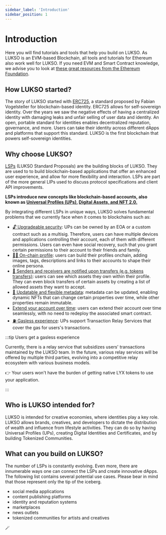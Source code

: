 ```yaml
---
sidebar_label: 'Introduction'
sidebar_position: 1
---
```


# Introduction

Here you will find tutorials and tools that help you build on LUKSO. As LUKSO is an EVM-based Blockchain, all tools and tutorials for Ethereum also work well for LUKSO. If you need EVM and Smart Contract knowledge, we advise you to look at [these great resources from the Ethereum Foundation](https://ethereum.org/en/developers/learning-tools/).

## How LUKSO started?

The story of LUKSO started with [ERC725](../standards/lsp-background/erc725.md), a standard proposed by Fabian Vogelsteller for blockchain-based identity. ERC725 allows for self-sovereign identity. Over the years we saw the negative effects of having a centralized identity with damaging leaks and unfair selling of user data and identity. An open, portable standard for identities enables decentralized reputation, governance, and more. Users can take their identity across different dApps and platforms that support this standard.
LUKSO is the first blockchain that powers self-sovereign identities.

## Why choose LUKSO?

[LSPs](/standards/introduction.md) (LUKSO Standard Proposals) are the building blocks of LUKSO. They are used to to build blockchain-based applications that offer an enhanced user experience, and allow for more flexibility and interaction. LSPs are part of the more general LIPs used to discuss protocol specifications and client API improvements.

**LSPs introduce new concepts like blockchain-based accounts, also known as [Universal Profiles (UPs)](../standards/universal-profile/introduction.md), [Digital Assets, and NFT 2.0.](../standards/tokens/introduction.md)**

By integrating different LSPs in unique ways, LUKSO solves fundamental problems that we currently face when it comes to blockchains such as:

- [🔓 Upgradeable security](../standards/universal-profile/lsp6-key-manager): UPs can be owned by an EOA or a custom contract such as a multisig. Therefore, users can have multiple devices and applications controlling their account, each of them with different permissions. Users can even have social recovery, such that you grant certain permissions to their account to their friends and family.
- [👩‍🎤 On-chain profile](../standards/universal-profile/lsp3-profile-metadata.md): users can build their profiles onchain, adding images, tags, descriptions and links to their accounts to shape their online persona.
- [📢 Senders and receivers are notified upon transfers (e.g. tokens transfers)](../standards/tokens/LSP7-Digital-Asset.md): users can see which assets they own within their profile. They can even block transfers of certain assets by creating a list of allowed assets they want to accept.
- [📝 Updatable and flexible metadata](../standards/generic-standards/lsp2-json-schema.md): metadata can be updated, enabling dynamic NFTs that can change certain properties over time, while other properties remain immutable.
- [Extend your account over time](../standards/generic-standards/lsp17-contract-extension.md): users can extend their account over time seamlessly, with no need to redeploy the associated smart contract.
- [⛽️ Gasless experience](./concepts.md#transaction-relay-service): UPs support Transaction Relay Services that cover the gas for users's transactions.

:::tip Users get a gasless experience

Currently, there is a relay service that subsidizes users' transactions maintained by the LUKSO team. In the future, various relay services will be offered by multiple third parties, evolving into a competitive relay ecosystem with various business models.

👉 Your users won't have the burden of getting native LYX tokens to use your application.

:::

## Who is LUKSO intended for?

LUKSO is intended for creative economies, where identities play a key role.
LUKSO allows brands, creatives, and developers to dictate the distribution of wealth and influence from lifestyle activities. They can do so by having Universal Profiles (UPs), creating Digital Identities and Certificates, and by building Tokenized Communities.

## What can you build on LUKSO?

The number of LSPs is constantly evolving. Even more, there are innumerable ways one can connect the LSPs and create innovative dApps. The following list contains several potential use cases. Please bear in mind that those represent only the tip of the iceberg.

- social media applications
- content publishing platforms
- identity and reputation systems
- marketplaces
- news outlets
- tokenized communities for artists and creatives

🪄
